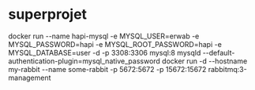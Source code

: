 # superprojet

docker run --name hapi-mysql -e MYSQL_USER=erwab -e MYSQL_PASSWORD=hapi -e MYSQL_ROOT_PASSWORD=hapi -e MYSQL_DATABASE=user -d -p 3308:3306 mysql:8 mysqld --default-authentication-plugin=mysql_native_password
docker run -d --hostname my-rabbit --name some-rabbit -p 5672:5672 -p 15672:15672 rabbitmq:3-management 